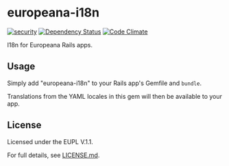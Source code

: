 # europeana-i18n

[![security](https://hakiri.io/github/europeana/europeana-i18n/develop.svg)](https://hakiri.io/github/europeana/europeana-i18n/develop) [![Dependency Status](https://gemnasium.com/europeana/europeana-i18n.svg)](https://gemnasium.com/europeana/europeana-i18n) [![Code Climate](https://codeclimate.com/github/europeana/europeana-i18n/badges/gpa.svg)](https://codeclimate.com/github/codeclimate/codeclimate)

I18n for Europeana Rails apps.

## Usage

Simply add "europeana-i18n" to your Rails app's Gemfile and `bundle`.

Translations from the YAML locales in this gem will then be available to your
app.

## License
Licensed under the EUPL V.1.1.

For full details, see [LICENSE.md](LICENSE.md).
